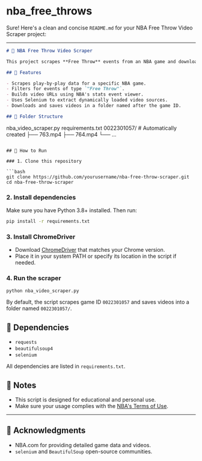 # nba_free_throws


Sure! Here's a clean and concise `README.md` for your NBA Free Throw Video Scraper project:

---

```markdown
# 🏀 NBA Free Throw Video Scraper

This project scrapes **Free Throw** events from an NBA game and downloads their associated videos from the NBA.com stats website.

## 📌 Features

- Scrapes play-by-play data for a specific NBA game.
- Filters for events of type `"Free Throw"`.
- Builds video URLs using NBA's stats event viewer.
- Uses Selenium to extract dynamically loaded video sources.
- Downloads and saves videos in a folder named after the game ID.

## 📂 Folder Structure

```

nba\_video\_scraper.py
requirements.txt
0022301057/                  # Automatically created
├── 763.mp4
├── 764.mp4
└── ...

````

## 🚀 How to Run

### 1. Clone this repository

```bash
git clone https://github.com/yourusername/nba-free-throw-scraper.git
cd nba-free-throw-scraper
````

### 2. Install dependencies

Make sure you have Python 3.8+ installed. Then run:

```bash
pip install -r requirements.txt
```

### 3. Install ChromeDriver

* Download [ChromeDriver](https://sites.google.com/chromium.org/driver/) that matches your Chrome version.
* Place it in your system PATH or specify its location in the script if needed.

### 4. Run the scraper

```bash
python nba_video_scraper.py
```

By default, the script scrapes game ID `0022301057` and saves videos into a folder named `0022301057/`.

## 🧰 Dependencies

* `requests`
* `beautifulsoup4`
* `selenium`

All dependencies are listed in `requirements.txt`.

## 📌 Notes

* This script is designed for educational and personal use.
* Make sure your usage complies with the [NBA's Terms of Use](https://www.nba.com/termsofuse).

---

## 🙌 Acknowledgments

* NBA.com for providing detailed game data and videos.
* `selenium` and `BeautifulSoup` open-source communities.


